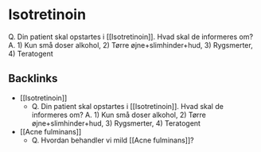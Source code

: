 # Isotretinoin
Q. Din patient skal opstartes i [[Isotretinoin]]. Hvad skal de informeres om? A. 1) Kun små doser alkohol, 2) Tørre øjne+slimhinder+hud, 3) Rygsmerter, 4) Teratogent

## Backlinks
* [[Isotretinoin]]
	* Q. Din patient skal opstartes i [[Isotretinoin]]. Hvad skal de informeres om? A. 1) Kun små doser alkohol, 2) Tørre øjne+slimhinder+hud, 3) Rygsmerter, 4) Teratogent
* [[Acne fulminans]]
	* Q. Hvordan behandler vi mild [[Acne fulminans]]?

<!-- #anki/tag/med/Derma #anki/deck/Medicine -->

<!-- {BearID:8405C5E5-009A-4A4A-9DEE-5B1D677D5A7E-731-00000E1F19C84545} -->
